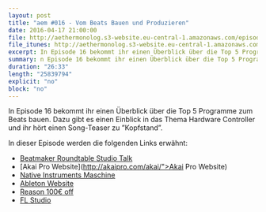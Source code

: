 ```yaml
---
layout: post
title: "aem #016 - Vom Beats Bauen und Produzieren"
date: 2016-04-17 21:00:00
file: http://aethermonolog.s3-website.eu-central-1.amazonaws.com/episodes/aethermonolog-016.mp3
file_itunes: http://aethermonolog.s3-website.eu-central-1.amazonaws.com/episserodes/aethermonolog-016.m4a
excerpt: In Episode 16 bekommt ihr einen Überblick über die Top 5 Programme zum Beats bauen. Dazu gibt es einen Einblick in das Thema Hardware Controller und ihr hört einen Song-Teaser zu ”Kopfstand”. <br /><a href="https://www.youtube.com/watch?v=zzFhVHppvM4">VIDEO Beatmaker Roundtable Studio Talk</a><br /> <a href="http://akaipro.com/akai/">Akai Pro Website</a><br /> <a href="https://www.native-instruments.com/de/products/maschine/">NI Maschine Website</a><br /> <a href="https://www.ableton.com/de/">Ableton Website</a><br /> <a href="https://www.propellerheads.se/">Propellerheads Website</a> <a href="https://www.image-line.com/flstudio/">FL Studio Website</a><br />
summary: n Episode 16 bekommt ihr einen Überblick über die Top 5 Programme zum Beats bauen. Dazu gibt es einen Einblick in das Thema Hardware Controller und ihr hört einen Song-Teaser zu ”Kopfstand”. <br /><a href="https://www.youtube.com/watch?v=zzFhVHppvM4">VIDEO Beatmaker Roundtable Studio Talk</a><br /> <a href="http://akaipro.com/akai/">Akai Pro Website</a><br /> <a href="https://www.native-instruments.com/de/products/maschine/">NI Maschine Website</a><br /> <a href="https://www.ableton.com/de/">Ableton Website</a><br /> <a href="https://www.propellerheads.se/">Propellerheads Website</a> <a href="https://www.image-line.com/flstudio/">FL Studio Website</a><br /> Für Kommentare und mehr Infos besuche <a href="http://aethermonolog.de">aethermonolog.de</a>
duration: "26:33"
length: "25839794"
explicit: "no"
block: "no"
---
```


In Episode 16 bekommt ihr einen Überblick über die Top 5 Programme zum Beats bauen. Dazu gibt es einen Einblick in das Thema Hardware Controller und ihr hört einen Song-Teaser zu ”Kopfstand”.

In dieser Episode werden die folgenden Links erwähnt:

* [Beatmaker Roundtable Studio Talk](https://www.youtube.com/watch?v=zzFhVHppvM4)
* [Akai Pro Website](http://akaipro.com/akai/">Akai Pro Website)
* [Native Instruments Maschine](https://www.native-instruments.com/de/products/maschine/)
* [Ableton Website](https://www.ableton.com/de/)
* [Reason 100€ off](https://www.propellerheads.se/)
* [FL Studio](https://www.image-line.com/flstudio/)
